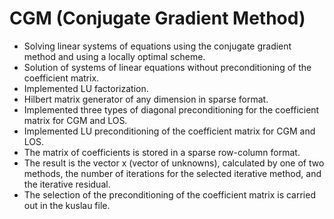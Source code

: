 # CGM (Conjugate Gradient Method)
* Solving linear systems of equations using the conjugate gradient method and using a locally optimal scheme.
* Solution of systems of linear equations without preconditioning of the coefficient matrix.
* Implemented LU factorization.
* Hilbert matrix generator of any dimension in sparse format.
* Implemented three types of diagonal preconditioning for the coefficient matrix for CGM and LOS.
* Implemented LU preconditioning of the coefficient matrix for CGM and LOS.
* The matrix of coefficients is stored in a sparse row-column format.
* The result is the vector x (vector of unknowns), calculated by one of two methods, the number of iterations for the selected iterative method, and the iterative residual.
* The selection of the preconditioning of the coefficient matrix is carried out in the kuslau file.
